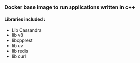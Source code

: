 ### Docker base image to run applications written in c++ 


#### Libraries included : 
 
- Lib Cassandra   
- lib v8
- libcpprest
- lib uv 
- lib redis
- lib curl 

 
